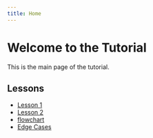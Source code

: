 ```yaml
---
title: Home
---
```


<link rel="stylesheet" href="assets/style.css">

# Welcome to the Tutorial

This is the main page of the tutorial.

## Lessons

- [Lesson 1](lesson1.md)
- [Lesson 2](lesson2.md)
- [flowchart](flowchart.html)
- [Edge Cases](PCED_Edge_Cases_Guide.md)

